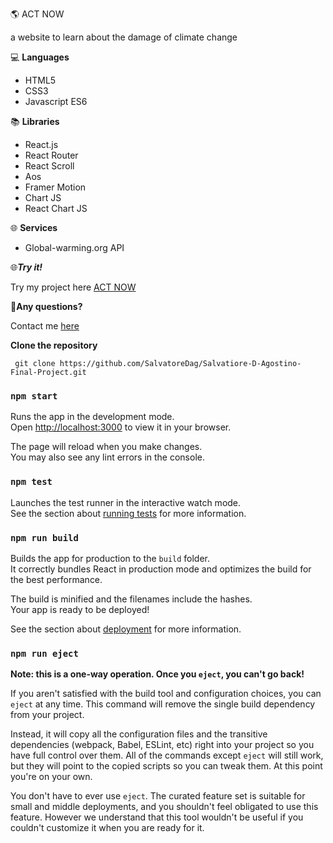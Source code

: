 🌎 ACT NOW

a website to learn about the damage of climate change


💻 **Languages**
- HTML5
- CSS3
- Javascript ES6


📚 **Libraries**
- React.js
- React Router
- React Scroll
- Aos
- Framer Motion
- Chart JS
- React Chart JS

🌐 **Services**
- Global-warming.org API

🌐***Try it!***

Try my project here [ACT NOW](https://climate-change-dashboard.netlify.app/)

📧**Any questions?**

Contact me [here](salvatore-dagostino@hotmail.it)


**Clone the repository**

```
 git clone https://github.com/SalvatoreDag/Salvatiore-D-Agostino-Final-Project.git
```

### `npm start`

Runs the app in the development mode.\
Open [http://localhost:3000](http://localhost:3000) to view it in your browser.

The page will reload when you make changes.\
You may also see any lint errors in the console.

### `npm test`

Launches the test runner in the interactive watch mode.\
See the section about [running tests](https://facebook.github.io/create-react-app/docs/running-tests) for more information.

### `npm run build`

Builds the app for production to the `build` folder.\
It correctly bundles React in production mode and optimizes the build for the best performance.

The build is minified and the filenames include the hashes.\
Your app is ready to be deployed!

See the section about [deployment](https://facebook.github.io/create-react-app/docs/deployment) for more information.

### `npm run eject`

**Note: this is a one-way operation. Once you `eject`, you can't go back!**

If you aren't satisfied with the build tool and configuration choices, you can `eject` at any time. This command will remove the single build dependency from your project.

Instead, it will copy all the configuration files and the transitive dependencies (webpack, Babel, ESLint, etc) right into your project so you have full control over them. All of the commands except `eject` will still work, but they will point to the copied scripts so you can tweak them. At this point you're on your own.

You don't have to ever use `eject`. The curated feature set is suitable for small and middle deployments, and you shouldn't feel obligated to use this feature. However we understand that this tool wouldn't be useful if you couldn't customize it when you are ready for it.

